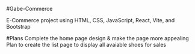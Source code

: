 #Gabe-Commerce

E-Commerce project using HTML, CSS, JavaScript, React, Vite, and Bootstrap


#Plans
Complete the home page design & make the page more appealing
Plan to create the list page to display all avaiable shoes for sales
